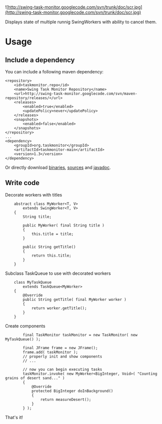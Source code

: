 ![http://swing-task-monitor.googlecode.com/svn/trunk/doc/scr.jpg](http://swing-task-monitor.googlecode.com/svn/trunk/doc/scr.jpg)

Displays state of multiple runnig SwingWorkers with ability to cancel them.

# Usage #
## Include a dependency ##
You can include a following maven dependency:
```
<repository>
    <id>taskmonitor.repo</id>
    <name>Swing Task Monitor Repository</name>
    <url>http://swing-task-monitor.googlecode.com/svn/maven-repository/releases/</url>
    <releases>
        <enabled>true</enabled>
        <updatePolicy>never</updatePolicy>
    </releases>
    <snapshots>
        <enabled>false</enabled>
    </snapshots>
</repository>
...
<dependency>
    <groupId>org.taskmonitor</groupId>
    <artifactId>taskmonitor-main</artifactId>
    <version>1.3</version>
</dependency>
```

Or directly download [binaries](http://swing-task-monitor.googlecode.com/svn/maven-repository/releases/org/taskmonitor/taskmonitor-main/1.3/taskmonitor-main-1.3.jar), [sources](http://swing-task-monitor.googlecode.com/svn/maven-repository/releases/org/taskmonitor/taskmonitor-main/1.3/taskmonitor-main-1.3-sources.jar) and [javadoc](http://swing-task-monitor.googlecode.com/svn/maven-repository/releases/org/taskmonitor/taskmonitor-main/1.3/taskmonitor-main-1.3-javadoc.jar).

## Write code ##
Decorate workers with titles
```
    abstract class MyWorker<T, V>
        extends SwingWorker<T, V>
    {
        String title;

        public MyWorker( final String title )
        {
            this.title = title;
        }

        public String getTitle()
        {
            return this.title;
        }
    }
```
Subclass TaskQueue to use with decorated workers
```
    class MyTaskQueue
        extends TaskQueue<MyWorker>
    {
        @Override
        public String getTitle( final MyWorker worker )
        {
            return worker.getTitle();
        }
    }
```
Create components
```
        final TaskMonitor taskMonitor = new TaskMonitor( new MyTaskQueue() );

        final JFrame frame = new JFrame();
        frame.add( taskMonitor );
        // properly init and show components
        // ... 

        // now you can begin executing tasks
        taskMonitor.invoke( new MyWorker<BigInteger, Void>( "Counting grains of desert sand..." )
        {
            @Override
            protected BigInteger doInBackground()
            {
                return measureDesert();
            }
        } );
```

That's it!